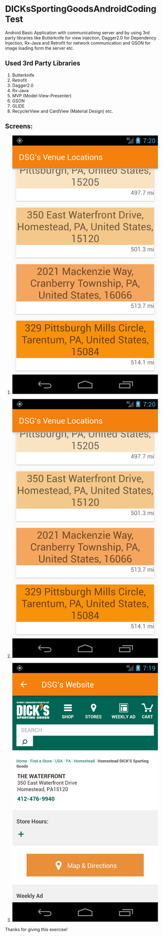 # DICKsSportingGoodsAndroidCodingTest
Android Basic Application with communicationg server and by using 3rd party libraries like Butterknife for view injection, Dagger2.0 for Dependency Injection, Rx-Java and Retrofit for network communication and GSON for image loading form the server etc.

Used 3rd Party Libraries
---------------
1. Butterknife
2. Retrofit
3. Dagger2.0
4. Rx-Java
5. MVP (Model-View-Presenter)
6. GSON
7. GLIDE
8. RecyclerView and CardView (Material Design) etc.

Screens:
-------

1. ![List of Venue Locations](https://github.com/SrinivasaRaoMakkena/DICKsSportingGoodsAndroidCodingTest/blob/master/app/Screenshot_1513840826.png)


2. ![Venue Details](https://github.com/SrinivasaRaoMakkena/DICKsSportingGoodsAndroidCodingTest/blob/master/app/Screenshot_1513840826.png)

3.  ![Website of DSG](https://github.com/SrinivasaRaoMakkena/DICKsSportingGoodsAndroidCodingTest/blob/master/app/Screenshot_1513840752.png)


Thanks for giving this exercise!
